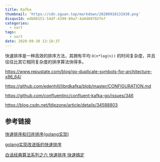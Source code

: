 ```yaml
---
title: Kafka 
thumbnail: 'https://cdn.sguan.top/markdown/20200910131930.png'
disqusId: edb08151-54df-4399-89a7-4a0d68702fe7
categories:
  - sort
tags:
  - sort
date: 2020-09-30 13:18:37
---
```


快速排序是一种高效的排序方法，其拥有平均 `O(n*log(n))` 的时间复杂度，并且往往比其它相同复杂度的排序算法快得多。

<!-- more -->

https://www.repustate.com/blog/go-duplicate-symbols-for-architecture-x86_64/

https://github.com/edenhill/librdkafka/blob/master/CONFIGURATION.md

https://github.com/confluentinc/confluent-kafka-go/issues/346

https://blog.csdn.net/fdipzone/article/details/34588803

## 参考链接

[快速排序和归并排序(golang实现)](https://www.jianshu.com/p/458fbbe39f59)

[golang实现改进版的快速排序](https://studygolang.com/articles/3413)

[白话经典算法系列之六 快速排序 快速搞定](https://blog.csdn.net/MoreWindows/article/details/6684558)

